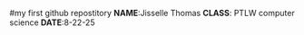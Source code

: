 #my first github repostitory
**NAME**:Jisselle Thomas
**CLASS**: PTLW computer science
**DATE**:8-22-25
